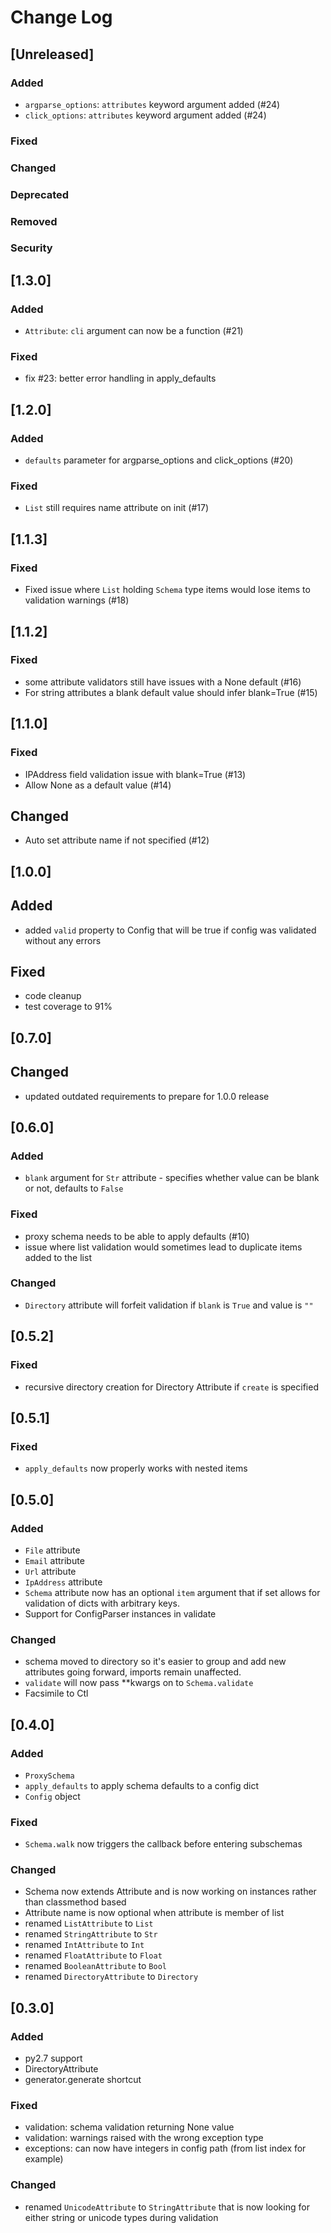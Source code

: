 # Change Log

## [Unreleased]
### Added

- `argparse_options`: `attributes` keyword argument added (#24)
- `click_options`: `attributes` keyword argument added (#24)

### Fixed
### Changed
### Deprecated
### Removed
### Security

## [1.3.0]

### Added

- `Attribute`: `cli` argument can now be a function (#21)

### Fixed

- fix #23: better error handling in apply_defaults

## [1.2.0]

### Added
- `defaults` parameter for argparse_options and click_options (#20)

### Fixed
- `List` still requires name attribute on init (#17)

## [1.1.3]

### Fixed
- Fixed issue where `List` holding `Schema` type items would lose items to validation warnings (#18)

## [1.1.2]

### Fixed
- some attribute validators still have issues with a None default (#16)
- For string attributes a blank default value should infer blank=True (#15)

## [1.1.0]

### Fixed
- IPAddress field validation issue with blank=True (#13)
- Allow None as a default value (#14)

## Changed
- Auto set attribute name if not specified (#12)


## [1.0.0]
## Added
- added `valid` property to Config that will be true if config was validated without
  any errors

## Fixed
- code cleanup
- test coverage to 91%

## [0.7.0]
## Changed
- updated outdated requirements to prepare for 1.0.0 release

## [0.6.0]
### Added
- `blank` argument for `Str` attribute - specifies whether value can be blank or not, defaults to `False`

### Fixed
- proxy schema needs to be able to apply defaults (#10)
- issue where list validation would sometimes lead to duplicate items added to the list

### Changed
- `Directory` attribute will forfeit validation if `blank` is `True` and value is `""`

## [0.5.2]
### Fixed
- recursive directory creation for Directory Attribute if `create` is specified

## [0.5.1]
### Fixed
- `apply_defaults` now properly works with nested items

## [0.5.0]
### Added

- `File` attribute
- `Email` attribute
- `Url` attribute
- `IpAddress` attribute
- `Schema` attribute now has an optional `item` argument that if set allows for validation of dicts with arbitrary keys.
- Support for ConfigParser instances in validate

### Changed

- schema moved to directory so it's easier to group and add new attributes going forward, imports remain unaffected.
- `validate` will now pass **kwargs on to `Schema.validate`
- Facsimile to Ctl


## [0.4.0]
### Added

- `ProxySchema`
- `apply_defaults` to apply schema defaults to a config dict
- `Config` object

### Fixed

- `Schema.walk` now triggers the callback before entering subschemas

### Changed

- Schema now extends Attribute and is now working on instances rather than classmethod based
- Attribute name is now optional when attribute is member of list
- renamed `ListAttribute` to `List`
- renamed `StringAttribute` to `Str`
- renamed `IntAttribute` to `Int`
- renamed `FloatAttribute` to `Float`
- renamed `BooleanAttribute` to `Bool`
- renamed `DirectoryAttribute` to `Directory`

## [0.3.0]
### Added

- py2.7 support
- DirectoryAttribute
- generator.generate shortcut

### Fixed

- validation: schema validation returning None value
- validation: warnings raised with the wrong exception type
- exceptions: can now have integers in config path (from list index for example)

### Changed

- renamed `UnicodeAttribute` to `StringAttribute` that is now looking for either string or unicode types during validation


